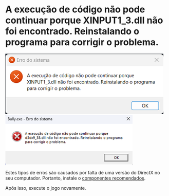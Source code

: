# A execução de código não pode continuar porque XINPUT1_3.dll não foi encontrado. Reinstalando o programa para corrigir o problema.

![XINPUT1_3.dll](assets/errors/xinput1_3.dll.png)
![d3dx9.dll](assets/errors/d3dx9.dll.png)

Estes tipos de erros são causados por falta de uma versão do DirectX no seu computador. Portanto, instale o [componentes recomendados](common-redistributables.md).

Após isso, execute o jogo novamente.